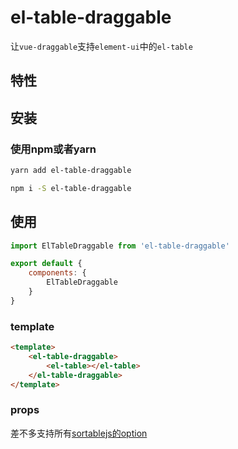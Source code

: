 # el-table-draggable

让`vue-draggable`支持`element-ui`中的`el-table`

## 特性

## 安装

### 使用npm或者yarn

```bash
yarn add el-table-draggable

npm i -S el-table-draggable
```
## 使用

```js
import ElTableDraggable from 'el-table-draggable'

export default {
    components: {
        ElTableDraggable
    }
}
```

### template
```html
<template>
    <el-table-draggable>
        <el-table></el-table>
    </el-table-draggable>
</template>
```

### props

差不多支持所有[sortablejs的option](https://github.com/SortableJS/Sortable#options)